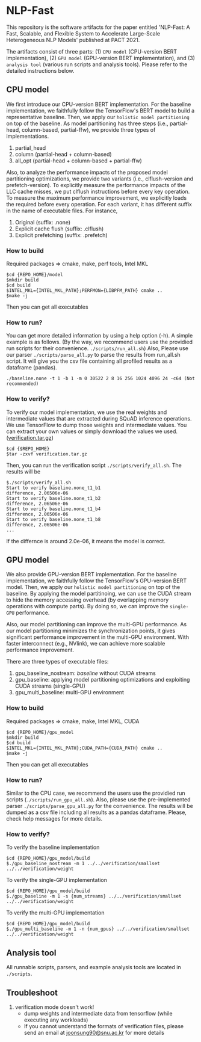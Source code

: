 # NLP-Fast

This repository is the software artifacts for the paper entitled 'NLP-Fast: A Fast, Scalable, and Flexible System to Accelerate Large-Scale Heterogeneous NLP Models' published at PACT 2021.

The artifacts consist of three parts: (1) `CPU model` (CPU-version BERT implementation), (2) `GPU model` (GPU-version BERT implementation), and (3) `analysis tool` (various run scripts and analysis tools).
Please refer to the detailed instructions below.

## CPU model

We first introduce our CPU-version BERT implementation.
For the baseline implementation, we faithfully follow the TensorFlow's BERT model to build a representative baseline.
Then, we apply our `holistic model partitioning` on top of the baseline.
As model partitioning has three steps (i.e., partial-head, column-based, partial-ffw), we provide three types of implementations.
 1. partial_head
 2. column (partial-head + column-based)
 3. all_opt (partial-head + column-based + partial-ffw)

Also, to analyze the performance impacts of the proposed model partitioning optimizations, we provide two variants (i.e., clflush-version and prefetch-version).
To explicitly measure the performance impacts of the LLC cache misses, we put clflush instructions before every key operation.
To measure the maximum performance improvement, we explicitly loads the required before every operation.
For each variant, it has different suffix in the name of executable files. For instance,
 1. Original (suffix: .none)
 2. Explicit cache flush (suffix: .clflush)
 3. Explicit prefetching (suffix: .prefetch)

### How to build
Required packages => cmake, make, perf tools, Intel MKL

```
$cd {REPO_HOME}/model
$mkdir build
$cd build
$INTEL_MKL={INTEL_MKL_PATH};PERFMON={LIBPFM_PATH} cmake ..
$make -j
```

Then you can get all executables

### How to run?

You can get more detailed information by using a help option (-h).
A simple example is as follows. (By the way, we recommend users use the providied run scripts for their convenience. `./scripts/run_all.sh`)
Also, Please use our parser `./scripts/parse_all.py` to parse the results from run_all.sh script.
It will give you the csv file containing all profiled results as a dataframe (pandas).

```
./baseline.none -t 1 -b 1 -m 0 30522 2 8 16 256 1024 4096 24 -c64 (Not recommended)
```

### How to verify?

To verify our model implementation, we use the real weights and intermediate values that are extracted during SQuAD inference operations.
We use TensorFlow to dump those weights and intermediate values.
You can extract your own values or simply download the values we used. ([verification.tar.gz](https://github.com/SNU-HPCS/_backstore_/raw/main/verification.tar.gz))

```
$cd {$REPO_HOME}
$tar -zxvf verification.tar.gz
```

Then, you can run the verification script `./scripts/verify_all.sh`.
The results will be 

```
$./scripts/verify_all.sh
Start to verify baseline.none_t1_b1
difference, 2.06506e-06
Start to verify baseline.none_t1_b2
difference, 2.06506e-06
Start to verify baseline.none_t1_b4
difference, 2.06506e-06
Start to verify baseline.none_t1_b8
difference, 2.06506e-06
...

```

If the differnce is around 2.0e-06, it means the model is correct.


## GPU model

We also provide GPU-version BERT implementation.
For the baseline implementation, we faithfully follow the TensorFlow's GPU-version BERT model.
Then, we apply our `holistic model partitioning` on top of the baseline.
By applying the model partitinoing, we can use the CUDA stream to hide the memory accessing overhead (by overlapping memory operations with compute parts).
By doing so, we can improve the `single-GPU` performance.

Also, our model partitioning can improve the multi-GPU performance.
As our model partitioning minimizes the synchronization points, it gives significant performance improvement in the multi-GPU environment.
With faster interconnect (e.g., NVlink), we can achieve more scalable performance improvement.

There are three types of executable files:
 1. gpu_baseline_nostream: *baseline* without CUDA streams
 2. gpu_baseline: applying model partitioning optimizations and exploiting CUDA streams (single-GPU)
 3. gpu_multi_baseline: multi-GPU environment
 

### How to build
Required packages => cmake, make, Intel MKL, CUDA

```
$cd {REPO_HOME}/gpu_model
$mkdir build
$cd build
$INTEL_MKL={INTEL_MKL_PATH};CUDA_PATH={CUDA_PATH} cmake ..
$make -j
```

Then you can get all executables

### How to run?

Similar to the CPU case, we recommend the users use the providied run scripts (`./scripts/run_gpu_all.sh`).
Also, please use the pre-implemented parser `./scripts/parse_gpu_all.py` for the convenience.
The results will be dumped as a csv file including all results as a pandas dataframe.
Please, check help messages for more details.

### How to verify?

To verify the baseline implementation

```
$cd {REPO_HOME}/gpu_model/build
$./gpu_baseline_nostream -m 1 ../../verification/smallset ../../verification/weight
```

To verify the single-GPU implementation

```
$cd {REPO_HOME}/gpu_model/build
$./gpu_baseline -m 1 -s {num_streams} ../../verification/smallset ../../verification/weight
```

To verify the multi-GPU implementation

```
$cd {REPO_HOME}/gpu_model/build
$./gpu_multi_baseline -m 1 -n {num_gpus} ../../verification/smallset ../../verification/weight
```


## Analysis tool

All runnable scripts, parsers, and example analysis tools are located in `./scripts`.


## Troubleshoot

 1. verification mode doesn't work!
    * dump weights and intermediate data from tensorflow (while executing any workloads)
    * If you cannot understand the formats of verification files, please send an email at joonsung90@snu.ac.kr for more details
